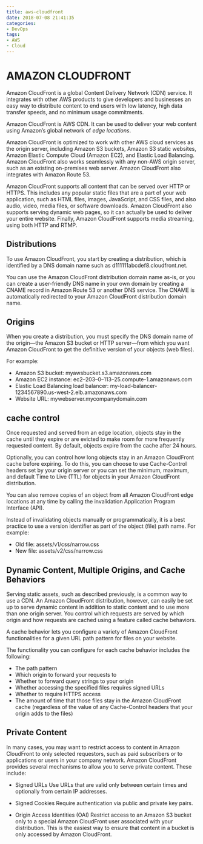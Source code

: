 ```yaml
---
title: aws-cloudfront
date: 2018-07-08 21:41:35
categories:
- DevOps
tags:
- AWS
- Cloud
---
```

# AMAZON CLOUDFRONT

Amazon CloudFront is a global Content Delivery Network (CDN) service. It integrates with other AWS products to give developers and businesses an easy way to distribute content to end users with low latency, high data transfer speeds, and no minimum usage commitments.

<!-- more -->

Amazon CloudFront is AWS CDN. It can be used to deliver your web content using Amazon’s global network of *edge locations*.

Amazon CloudFront is optimized to work with other AWS cloud services as the origin server, including Amazon S3 buckets, Amazon S3 static websites, Amazon Elastic Compute Cloud (Amazon EC2), and Elastic Load Balancing. Amazon CloudFront also works seamlessly with any non-AWS origin server, such as an existing on-premises web server. Amazon CloudFront also integrates with Amazon Route 53.

Amazon CloudFront supports all content that can be served over HTTP or HTTPS. This includes any popular static files that are a part of your web application, such as HTML files, images, JavaScript, and CSS files, and also audio, video, media files, or software downloads. Amazon CloudFront also supports serving dynamic web pages, so it can actually be used to deliver your entire website. Finally, Amazon CloudFront supports media streaming, using both HTTP and RTMP.

## Distributions

To use Amazon CloudFront, you start by creating a distribution, which is identified by a DNS domain name such as d111111abcdef8.cloudfront.net.

You can use the Amazon CloudFront distribution domain name as-is, or you can create a user-friendly DNS name in your own domain by creating a CNAME record in Amazon Route 53 or another DNS service. The CNAME is automatically redirected to your Amazon CloudFront distribution domain name.

## Origins

When you create a distribution, you must specify the DNS domain name of the origin—the Amazon S3 bucket or HTTP server—from which you want Amazon CloudFront to get the definitive version of your objects (web files).

For example:
* Amazon S3 bucket: myawsbucket.s3.amazonaws.com
* Amazon EC2 instance: ec2–203–0–113–25.compute-1.amazonaws.com
* Elastic Load Balancing load balancer: my-load-balancer-1234567890.us-west-2.elb.amazonaws.com
* Website URL: mywebserver.mycompanydomain.com

## cache control

Once requested and served from an edge location, objects stay in the cache until they expire or are evicted to make room for more frequently requested content. By default, objects expire from the cache after 24 hours.

Optionally, you can control how long objects stay in an Amazon CloudFront cache before expiring. To do this, you can choose to use Cache-Control headers set by your origin server or you can set the minimum, maximum, and default Time to Live (TTL) for objects in your Amazon CloudFront distribution.

You can also remove copies of an object from all Amazon CloudFront edge locations at any time by calling the invalidation Application Program Interface (API).

Instead of invalidating objects manually or programmatically, it is a best practice to use a version identifier as part of the object (file) path name. For example:

* Old file: assets/v1/css/narrow.css
* New file: assets/v2/css/narrow.css

## Dynamic Content, Multiple Origins, and Cache Behaviors

Serving static assets, such as described previously, is a common way to use a CDN. An Amazon CloudFront distribution, however, can easily be set up to serve dynamic content in addition to static content and to use more than one origin server. You control which requests are served by which origin and how requests are cached using a feature called cache behaviors.

A cache behavior lets you configure a variety of Amazon CloudFront functionalities for a given URL path pattern for files on your website.

The functionality you can configure for each cache behavior includes the following:

* The path pattern
* Which origin to forward your requests to
* Whether to forward query strings to your origin
* Whether accessing the specified files requires signed URLs
* Whether to require HTTPS access
* The amount of time that those files stay in the Amazon CloudFront cache (regardless of the value of any Cache-Control headers that your origin adds to the files)

## Private Content 

In many cases, you may want to restrict access to content in Amazon CloudFront to only selected requestors, such as paid subscribers or to applications or users in your company network. Amazon CloudFront provides several mechanisms to allow you to serve private content. These include:

* Signed URLs Use URLs that are valid only between certain times and optionally from certain IP addresses.

* Signed Cookies Require authentication via public and private key pairs.

* Origin Access Identities (OAI) Restrict access to an Amazon S3 bucket only to a special Amazon CloudFront user associated with your distribution. This is the easiest way to ensure that content in a bucket is only accessed by Amazon CloudFront.